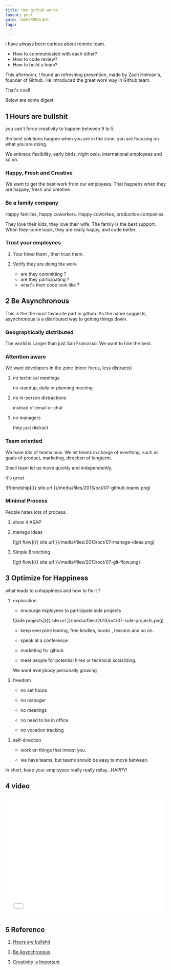 ```yaml
---
title: How github works
layout: post
guid: lbmD3RMEOr4H1
tags:
  - 
---
```


I have always been curious about remote team. 

* How to communicated with each other? 
* How to code review?
* How to build a team?

This afternoon, I found an refreshing presention, made by Zach Holman's, founder of Github. He introduced the great work way in Github team.

That's cool!

Below are some digest.


## 1 Hours are bullshit

you can't force creativity to happen between 9 to 5.

the best solutions happen when you are in the zone. you are focusing on what you are doing.

We enbrace flexibility, early birds, night owls, international employees and so on.


### Happy, Fresh and Creative

We want to get the best work from our employees. That happens when they are happey, fresh and creative.


### Be a family company

Happy families, happy coworkers. Happy coworkes, productive companies.

They love their kids, they love their wife. The family is the best support. When they come back, they are really happy, and code better.

### Trust your employees

1. Your hired them , then trust them.

2. Verify they are doing the work

	* are they committing ?
	* are they participating ?
	* what's their code look like ?
	
## 2 Be Asynchronous

This is the the most favourite part in github. As the name suggests, asynchronous is a distributed way to getting things down.


### Geographically distributed

The world is Larger than just San Francisso. We want to hire the best.  


### Attention aware

We want developers in the zone (more focus, less distracts)

1. no technical meetings

	no standup, daily or planning meeting

2. no in-person distractions

	instead of email or chat
	
3. no managers

	they just distract

### Team oriented

We have lots of teams now. We let teams in charge of everthing, such as goals of product, marketing, direction of longterm.

Small team let us move quickly and independently. 

It's great. 

 <span class="image-800">![friendship]({{ site.url }}/media/files/2013/oct/07-github-teams.png)</span>

### Minimal Process

People hates lots of process.

1. show it  ASAP


2. manage ideas

	<span class="image-800">![git flow]({{ site.url }}/media/files/2013/oct/07-manage-ideas.png)</span>

3. Simple Branching

	<span class="image-800">![git flow]({{ site.url }}/media/files/2013/oct/07-git-flow.png)</span>

	
## 3 Optimize for Happiness


 what leads to unhappiness and how to fix it ?
 
 1. exploration
 
 	* encourge exployees to participate side projects

 	<span class="image-800">![side projects]({{ site.url }}/media/files/2013/oct/07-side-projects.png)</span>
 	
 	* keep everyone learing, free kindles, books , lessons and so on.
 	
 	* speak at a conference
 	
 	* marketing for github
 	
 	* meet people for potential hires or technical socializing.
 	
 	We want everybody personally growing

 
 2. freedom
 
 	* no set hours
 	
 	* no manager 
 	
 	* no meetings
 	
 	* no need to be in office
 	
 	* no vocation tracking
 
 3. self-direction

	* work on things that intrest you.
	
	* we have teams, but teams should be easy to move between.



In short, keep your employees really really rellay…HAPPY!


## 4 video

<iframe src="//player.vimeo.com/video/43684882" width="500" height="375" frameborder="0" webkitallowfullscreen mozallowfullscreen allowfullscreen></iframe> 



## 5 Reference

1. [Hours are bullshit](http://zachholman.com/posts/how-github-works-hours/)

2. [Be Asynchronous](http://zachholman.com/posts/how-github-works-asynchronous/)

3. [Creativity is Important](http://zachholman.com/posts/how-github-works-creativity)


